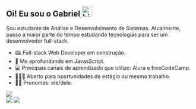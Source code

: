 ## Oi! Eu sou o Gabriel <img src="https://user-images.githubusercontent.com/1303154/88677602-1635ba80-d120-11ea-84d8-d263ba5fc3c0.gif" width="28px" height="28px" alt="hi">

Sou estudante de Análise e Desenvolvimento de Sistemas. Atualmente, passo a maior parte do tempo estudando tecnologias para ser um desenvolvedor full-stack. 

- 🕮 Full-stack Web Developer em construção.
- 🌱 Me aprofundando em JavasScript.
- 💻 Principais canais de aprendizado que utilizo: Alura e freeCodeCamp.
- 👨🏻‍💻 Aberto para oportunidades de estágio ou mesmo trabalho.
- 👨🏻 Pronomes: ele/dele.
<div style="display: inline_block">
  <a href="https://www.linkedin.com/in/gabrie7santos" target="_blank"><img src="https://img.shields.io/badge/LinkedIn-0077B5?style=for-the-badge&logo=linkedin&logoColor=white"></a>
</div>
<img src="https://github-readme-stats.vercel.app/api?username=gabriel7ven&show_icons=true&hide=prs,contribs&theme=vue-dark#gh-dark-mode-only">
<img src="https://github-readme-stats.vercel.app/api/top-langs/?username=gabriel7ven&layout=compact">

